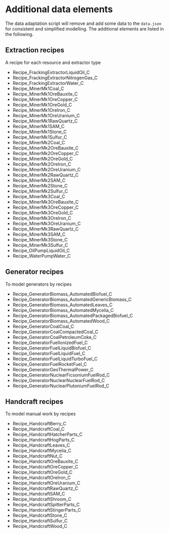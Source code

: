 # Additional data elements
The data adaptation script will remove and add some data to the `data.json` for consistent and simplified modelling. The additional elements are listed in the following.

## Extraction recipes
A recipe for each resource and extractor type
- Recipe_FrackingExtractorLiquidOil_C
- Recipe_FrackingExtractorNitrogenGas_C
- Recipe_FrackingExtractorWater_C
- Recipe_MinerMk1Coal_C
- Recipe_MinerMk1OreBauxite_C
- Recipe_MinerMk1OreCopper_C
- Recipe_MinerMk1OreGold_C
- Recipe_MinerMk1OreIron_C
- Recipe_MinerMk1OreUranium_C
- Recipe_MinerMk1RawQuartz_C
- Recipe_MinerMk1SAM_C
- Recipe_MinerMk1Stone_C
- Recipe_MinerMk1Sulfur_C
- Recipe_MinerMk2Coal_C
- Recipe_MinerMk2OreBauxite_C
- Recipe_MinerMk2OreCopper_C
- Recipe_MinerMk2OreGold_C
- Recipe_MinerMk2OreIron_C
- Recipe_MinerMk2OreUranium_C
- Recipe_MinerMk2RawQuartz_C
- Recipe_MinerMk2SAM_C
- Recipe_MinerMk2Stone_C
- Recipe_MinerMk2Sulfur_C
- Recipe_MinerMk3Coal_C
- Recipe_MinerMk3OreBauxite_C
- Recipe_MinerMk3OreCopper_C
- Recipe_MinerMk3OreGold_C
- Recipe_MinerMk3OreIron_C
- Recipe_MinerMk3OreUranium_C
- Recipe_MinerMk3RawQuartz_C
- Recipe_MinerMk3SAM_C
- Recipe_MinerMk3Stone_C
- Recipe_MinerMk3Sulfur_C
- Recipe_OilPumpLiquidOil_C
- Recipe_WaterPumpWater_C

## Generator recipes
To model generators by recipes
- Recipe_GeneratorBiomass_AutomatedBiofuel_C
- Recipe_GeneratorBiomass_AutomatedGenericBiomass_C
- Recipe_GeneratorBiomass_AutomatedLeaves_C
- Recipe_GeneratorBiomass_AutomatedMycelia_C
- Recipe_GeneratorBiomass_AutomatedPackagedBiofuel_C
- Recipe_GeneratorBiomass_AutomatedWood_C
- Recipe_GeneratorCoalCoal_C
- Recipe_GeneratorCoalCompactedCoal_C
- Recipe_GeneratorCoalPetroleumCoke_C
- Recipe_GeneratorFuelIonizedFuel_C
- Recipe_GeneratorFuelLiquidBiofuel_C
- Recipe_GeneratorFuelLiquidFuel_C
- Recipe_GeneratorFuelLiquidTurboFuel_C
- Recipe_GeneratorFuelRocketFuel_C
- Recipe_GeneratorGeoThermalPower_C
- Recipe_GeneratorNuclearFicsoniumFuelRod_C
- Recipe_GeneratorNuclearNuclearFuelRod_C
- Recipe_GeneratorNuclearPlutoniumFuelRod_C

## Handcraft recipes
To model manual work by recipes
- Recipe_HandcraftBerry_C
- Recipe_HandcraftCoal_C
- Recipe_HandcraftHatcherParts_C
- Recipe_HandcraftHogParts_C
- Recipe_HandcraftLeaves_C
- Recipe_HandcraftMycelia_C
- Recipe_HandcraftNut_C
- Recipe_HandcraftOreBauxite_C
- Recipe_HandcraftOreCopper_C
- Recipe_HandcraftOreGold_C
- Recipe_HandcraftOreIron_C
- Recipe_HandcraftOreUranium_C
- Recipe_HandcraftRawQuartz_C
- Recipe_HandcraftSAM_C
- Recipe_HandcraftShroom_C
- Recipe_HandcraftSpitterParts_C
- Recipe_HandcraftStingerParts_C
- Recipe_HandcraftStone_C
- Recipe_HandcraftSulfur_C
- Recipe_HandcraftWood_C
